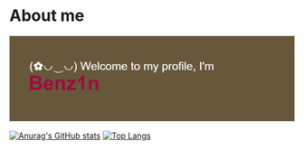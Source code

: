 # About me

![image](header.png)

[![Anurag's GitHub stats](https://github-readme-stats.vercel.app/api?username=Benzin111&show_icons=true&theme=dracula)](https://github.com/Benzin111/github-readme-stats)
[![Top Langs](https://github-readme-stats.vercel.app/api/top-langs/?username=Benzin111&layout=compact)](https://github.com/Benzin111/github-readme-stats)

